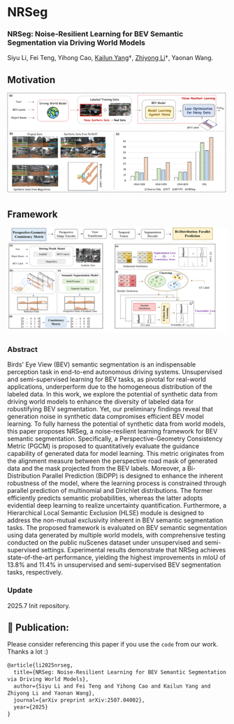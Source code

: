 # NRSeg

### NRSeg: Noise-Resilient Learning for BEV Semantic Segmentation via Driving World Models
Siyu Li, Fei Teng, Yihong Cao, [Kailun Yang](https://yangkailun.com/)†, [Zhiyong Li](http://robotics.hnu.edu.cn/info/1071/1515.htm)†, Yaonan Wang.

## Motivation
<div align=center>
<img src="https://github.com/lynn-yu/NRSeg/blob/main/intro.png" >
</div>

## Framework
<div align=center>
<img src="https://github.com/lynn-yu/NRSeg/blob/main/Framework.png" >
</div>

### Abstract
Birds' Eye View (BEV) semantic segmentation is an indispensable perception task in end-to-end autonomous driving systems. Unsupervised and semi-supervised learning for BEV tasks, as pivotal for real-world applications, underperform due to the homogeneous distribution of the labeled data. In this work, we explore the potential of synthetic data from driving world models to enhance the diversity of labeled data for robustifying BEV segmentation.  Yet, our preliminary findings reveal that generation noise in synthetic data compromises efficient BEV model learning. To fully harness the potential of synthetic data from world models, this paper proposes NRSeg, a noise-resilient learning framework for BEV semantic segmentation. Specifically, a Perspective-Geometry Consistency Metric (PGCM) is proposed to quantitatively evaluate the guidance capability of generated data for model learning.  This metric originates from the alignment measure between the perspective road mask of generated data and the mask projected from the BEV labels.
Moreover, a Bi-Distribution Parallel Prediction (BiDPP) is designed to enhance the inherent robustness of the model, where the learning process is constrained through parallel prediction of multinomial and Dirichlet distributions. The former efficiently predicts semantic probabilities, whereas the latter adopts evidential deep learning to realize uncertainty quantification. Furthermore, a Hierarchical Local Semantic Exclusion (HLSE) module is designed to address the non-mutual exclusivity inherent in BEV semantic segmentation tasks. The proposed framework is evaluated on BEV semantic segmentation using data generated by multiple world models, with comprehensive testing conducted on the public nuScenes dataset under unsupervised and semi-supervised settings.  Experimental results demonstrate that NRSeg achieves state-of-the-art performance, yielding the highest improvements in mIoU of 13.8% and 11.4% in unsupervised and semi-supervised BEV segmentation tasks, respectively.

### Update
2025.7 Init repository.

## 🤝 Publication:
Please consider referencing this paper if you use the ```code``` from our work.
Thanks a lot :)

```
@article{li2025nrseg,
  title={NRSeg: Noise-Resilient Learning for BEV Semantic Segmentation via Driving World Models},
  author={Siyu Li and Fei Teng and Yihong Cao and Kailun Yang and Zhiyong Li and Yaonan Wang},
  journal={arXiv preprint arXiv:2507.04002},
  year={2025}
}
```
